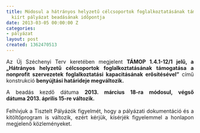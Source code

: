 ```yaml
---
title: Módosul a hátrányos helyzetű célcsoportok foglalkoztatásának támogatása érdekében
  kiírt pályázat beadásának időpontja
date: 2013-03-05 00:00:00 Z
categories:
- pályázat
layout: post
created: 1362470513
---
```


<p style="text-align: justify;">Az Új Széchenyi Terv keretében megjelent <strong>TÁMOP 1.4.1-12/1 jelű, a „Hátrányos helyzetű célcsoportok foglalkoztatásának támogatása a nonprofit szervezetek foglalkoztatási kapacitásának erősítésével”</strong> című konstrukció <strong>benyújtási határideje megváltozik.</strong></p><div><p style="text-align: justify;">A beadás kezdő dátuma&nbsp;<strong>2013. március 18-ra&nbsp;módosul, végső dátuma&nbsp;2013. április 15-re&nbsp;változik.</strong><br><br>Felhívjuk a Tisztelt Pályázók figyelmét, hogy a pályázati dokumentáció és a kitöltőprogram is változik, ezért kérjük, kísérjék figyelemmel a honlapon megjelenő közleményeket.</p></div>
